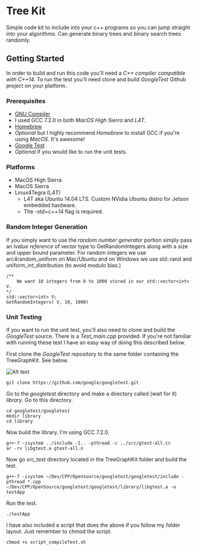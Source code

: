 
# Tree Kit

Simple code kit to include into your c++ programs so you can jump straight into your algorithms. Can generate binary trees and binary search trees randomly.

## Getting Started

In order to build and run this code you'll need a *C++ compiler compatible with C++14.* To run the test you'll need clone and build *GoogleTest* Github project on your platform.

### Prerequisites

* [GNU Compiler](https://gcc.gnu.org)
 * I used GCC 7.2.0 in both *MacOS High Sierra* and *L4T*.
* [Homebrew](https://brew.sh)
 * *Optional* but I highly recommend *Homebrew* to install GCC if you're using *MacOS.* It's awesome!
* [Google Test](https://github.com/google/googletest)
 * *Optional* if you would like to run the unit tests.

### Platforms

* MacOS High Sierra
* MacOS Sierra
* Linux4Tegra (L4T) 
  * L4T aka Ubuntu 14.04 LTS. Custom NVidia Ubuntu distro for Jetson embedded hardware.
  * The *-std=c++14* flag is required.


### Random Integer Generation

If you simply want to use the *random number generator* portion simply pass an *lvalue reference* of vector<int> type to GetRandomIntegers along with a size and upper bound parameter. For random integers we use arc4random_uniform on Mac/Ubuntu and on Windows we use std::rand and uniform_int_distribution (to avoid modulo bias.) 

```
/**
	We want 10 integers from 0 to 1000 stored in our std::vector<int> V.
*/
std::vector<int> V;
GetRandomIntegers( V, 10, 1000)
```

### Unit Testing

If you want to run the unit test, you'll also need to clone and build the *GoogleTest* source. There is a *Test_main.cpp* provided. If you're not familiar with running these test I have an easy way of doing this described below.


 

First clone the *GoogleTest* repository to the same folder containing the TreeGraphKit. See below.

![Alt text](/../Images/image/FolderArrangement.png?raw=true "Folder Arrangement")

```
git clone https://github.com/google/googletest.git
```

Go to the *googletest* directory and make a directory called (wait for it) *library.* Go to this directory.

```
cd googletest/googletest
mkdir library
cd library
```

Now build the library. I'm using GCC 7.2.0.

```
g++-7 -isystem ../include -I.. -pthread -c ../src/gtest-all.cc
ar -rv libgtest.a gtest-all.o
```

Now go src_test directory located in the TreeGraphKit folder and build the test.
```
g++-7 -isystem ~/Dev/CPP/Opensource/googletest/googletest/include -pthread *.cpp ~/Dev/CPP/OpenSource/googletest/googletest/library/libgtest.a -o testApp
```

Run the test.
```
./testApp
```

I have also included a script that does the above if you follow my folder layout. Just remember to chmod the script.
```
chmod +x script_compileTest.sh 
```
